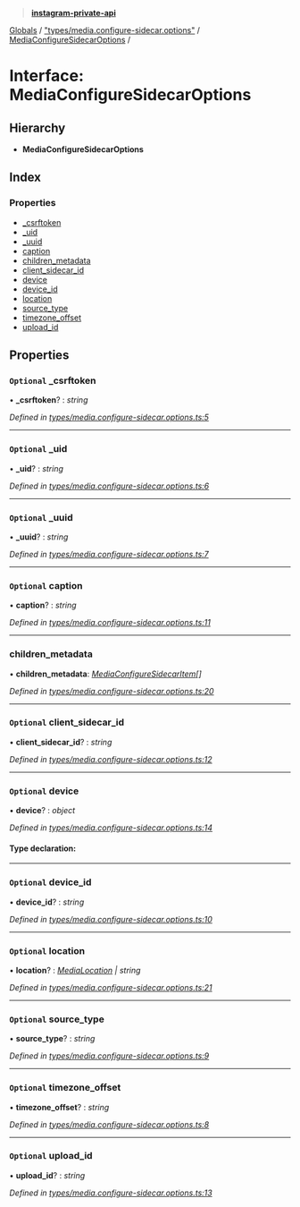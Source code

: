 > **[instagram-private-api](../README.md)**

[Globals](../README.md) / ["types/media.configure-sidecar.options"](../modules/_types_media_configure_sidecar_options_.md) / [MediaConfigureSidecarOptions](_types_media_configure_sidecar_options_.mediaconfiguresidecaroptions.md) /

# Interface: MediaConfigureSidecarOptions

## Hierarchy

* **MediaConfigureSidecarOptions**

## Index

### Properties

* [_csrftoken](_types_media_configure_sidecar_options_.mediaconfiguresidecaroptions.md#optional-_csrftoken)
* [_uid](_types_media_configure_sidecar_options_.mediaconfiguresidecaroptions.md#optional-_uid)
* [_uuid](_types_media_configure_sidecar_options_.mediaconfiguresidecaroptions.md#optional-_uuid)
* [caption](_types_media_configure_sidecar_options_.mediaconfiguresidecaroptions.md#optional-caption)
* [children_metadata](_types_media_configure_sidecar_options_.mediaconfiguresidecaroptions.md#children_metadata)
* [client_sidecar_id](_types_media_configure_sidecar_options_.mediaconfiguresidecaroptions.md#optional-client_sidecar_id)
* [device](_types_media_configure_sidecar_options_.mediaconfiguresidecaroptions.md#optional-device)
* [device_id](_types_media_configure_sidecar_options_.mediaconfiguresidecaroptions.md#optional-device_id)
* [location](_types_media_configure_sidecar_options_.mediaconfiguresidecaroptions.md#optional-location)
* [source_type](_types_media_configure_sidecar_options_.mediaconfiguresidecaroptions.md#optional-source_type)
* [timezone_offset](_types_media_configure_sidecar_options_.mediaconfiguresidecaroptions.md#optional-timezone_offset)
* [upload_id](_types_media_configure_sidecar_options_.mediaconfiguresidecaroptions.md#optional-upload_id)

## Properties

### `Optional` _csrftoken

• **_csrftoken**? : *string*

*Defined in [types/media.configure-sidecar.options.ts:5](https://github.com/dilame/instagram-private-api/blob/3e16058/src/types/media.configure-sidecar.options.ts#L5)*

___

### `Optional` _uid

• **_uid**? : *string*

*Defined in [types/media.configure-sidecar.options.ts:6](https://github.com/dilame/instagram-private-api/blob/3e16058/src/types/media.configure-sidecar.options.ts#L6)*

___

### `Optional` _uuid

• **_uuid**? : *string*

*Defined in [types/media.configure-sidecar.options.ts:7](https://github.com/dilame/instagram-private-api/blob/3e16058/src/types/media.configure-sidecar.options.ts#L7)*

___

### `Optional` caption

• **caption**? : *string*

*Defined in [types/media.configure-sidecar.options.ts:11](https://github.com/dilame/instagram-private-api/blob/3e16058/src/types/media.configure-sidecar.options.ts#L11)*

___

###  children_metadata

• **children_metadata**: *[MediaConfigureSidecarItem](_types_media_configure_sidecar_options_.mediaconfiguresidecaritem.md)[]*

*Defined in [types/media.configure-sidecar.options.ts:20](https://github.com/dilame/instagram-private-api/blob/3e16058/src/types/media.configure-sidecar.options.ts#L20)*

___

### `Optional` client_sidecar_id

• **client_sidecar_id**? : *string*

*Defined in [types/media.configure-sidecar.options.ts:12](https://github.com/dilame/instagram-private-api/blob/3e16058/src/types/media.configure-sidecar.options.ts#L12)*

___

### `Optional` device

• **device**? : *object*

*Defined in [types/media.configure-sidecar.options.ts:14](https://github.com/dilame/instagram-private-api/blob/3e16058/src/types/media.configure-sidecar.options.ts#L14)*

#### Type declaration:

___

### `Optional` device_id

• **device_id**? : *string*

*Defined in [types/media.configure-sidecar.options.ts:10](https://github.com/dilame/instagram-private-api/blob/3e16058/src/types/media.configure-sidecar.options.ts#L10)*

___

### `Optional` location

• **location**? : *[MediaLocation](_types_media_configure_options_.medialocation.md) | string*

*Defined in [types/media.configure-sidecar.options.ts:21](https://github.com/dilame/instagram-private-api/blob/3e16058/src/types/media.configure-sidecar.options.ts#L21)*

___

### `Optional` source_type

• **source_type**? : *string*

*Defined in [types/media.configure-sidecar.options.ts:9](https://github.com/dilame/instagram-private-api/blob/3e16058/src/types/media.configure-sidecar.options.ts#L9)*

___

### `Optional` timezone_offset

• **timezone_offset**? : *string*

*Defined in [types/media.configure-sidecar.options.ts:8](https://github.com/dilame/instagram-private-api/blob/3e16058/src/types/media.configure-sidecar.options.ts#L8)*

___

### `Optional` upload_id

• **upload_id**? : *string*

*Defined in [types/media.configure-sidecar.options.ts:13](https://github.com/dilame/instagram-private-api/blob/3e16058/src/types/media.configure-sidecar.options.ts#L13)*
